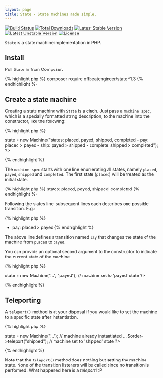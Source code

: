 ```yaml
---
layout: page
title: State - State machines made simple.
---
```


[![Build Status](https://travis-ci.org/offbeatengineer/state.svg?branch=master)](https://travis-ci.org/offbeatengineer/state)
[![Total Downloads](https://poser.pugx.org/offbeatengineer/state/downloads)](https://packagist.org/packages/offbeatengineer/state)
[![Latest Stable Version](https://poser.pugx.org/offbeatengineer/state/v/stable)](https://packagist.org/packages/offbeatengineer/state)
[![Latest Unstable Version](https://poser.pugx.org/offbeatengineer/state/v/unstable)](https://packagist.org/packages/offbeatengineer/state)
[![License](https://poser.pugx.org/offbeatengineer/state/license)](https://packagist.org/packages/offbeatengineer/state)

`State` is a state machine implementation in PHP.

## Install

Pull `State` in from Composer:

{% highlight php %}
composer require offbeatengineer/state ^1.3
{% endhighlight %}

## Create a state machine

Creating a state machine with `State` is a cinch. Just pass a `machine spec`, which
is a specially formatted string description, to the machine into the constructor,
like the following:

{% highlight php %}
<?php
use OffbeatEngineer\State\Machine;

...

$order->state = new Machine("states: placed, payed, shipped, completed
               - pay:      placed  > payed
               - ship:     payed   > shipped
               - complete: shipped > completed");
?>
{% endhighlight %}

The `machine spec` starts with one line enumerating all states, namely `placed`,
`payed`, `shipped` and `completed`. The first state (`placed`) will be treated
as the initial state.

{% highlight php %}
states: placed, payed, shipped, completed
{% endhighlight %}

Following the states line, subsequent lines each describes one possible
transition. E.g.:

{% highlight php %}
- pay: placed  > payed
{% endhighlight %}

The above line defines a transition named `pay` that changes the state of the machine
from `placed` to `payed`.

You can provide an optional second argument to the constructor to indicate the
current state of the machine.

{% highlight php %}
<?php
$order->state = new Machine("...", "payed"); // machine set to 'payed' state
?>
{% endhighlight %}

## Teleporting

A `teleport()` method is at your disposal if you would like to set the machine
to a specific state after instantiation.

{% highlight php %}
<?php
$order->state = new Machine("..."); // machine already instantiated
...
$order->teleport("shipped"); // machine set to 'shipped' state
?>
{% endhighlight %}

Note that the `teleport()` method does nothing but setting the machine state. None
of the transition listeners will be called since no transition is performed.
What happened here is a _teleport_! :P
